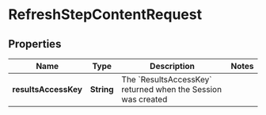 

# RefreshStepContentRequest


## Properties

| Name | Type | Description | Notes |
|------------ | ------------- | ------------- | -------------|
|**resultsAccessKey** | **String** | The &#x60;ResultsAccessKey&#x60; returned when the Session was created |  |



